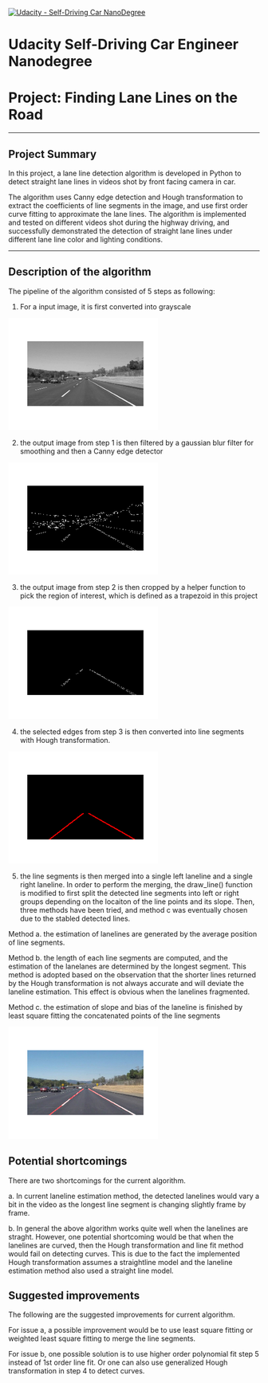 [![Udacity - Self-Driving Car NanoDegree](https://s3.amazonaws.com/udacity-sdc/github/shield-carnd.svg)](http://www.udacity.com/drive)
# Udacity Self-Driving Car Engineer Nanodegree
# Project: Finding Lane Lines on the Road

---

## Project Summary

In this project, a lane line detection algorithm is developed in Python to detect straight lane lines in videos shot by front facing camera in car. 

The algorithm uses Canny edge detection and Hough transformation to extract the coefficients of line segments in the image, and use first order curve fitting to approximate the lane lines. The algorithm is implemented and tested on different videos shot during the highway driving, and successfully demonstrated the detection of straight lane lines under different lane line color and lighting conditions.

---

## Description of the algorithm
The pipeline of the algorithm consisted of 5 steps as following:
1. For a input image, it is first converted into grayscale

![alt text](https://github.com/davidsky900/SelfDrivingCar-LaneLine/blob/master/myExamples/imageGray.png)

2. the output image from step 1 is then filtered by a gaussian blur filter for smoothing and then a Canny edge detector

![alt text](https://github.com/davidsky900/SelfDrivingCar-LaneLine/blob/master/myExamples/imageEdge.png)

3. the output image from step 2 is then cropped by a helper function to pick the region of interest, which is defined as a trapezoid in this project

![alt text](https://github.com/davidsky900/SelfDrivingCar-LaneLine/blob/master/myExamples/imageCut.png)

4. the selected edges from step 3 is then converted into line segments with Hough transformation.

![alt text](https://github.com/davidsky900/SelfDrivingCar-LaneLine/blob/master/myExamples/imageHough.png)

5. the line segments is then merged into a single left laneline and a single right laneline. In order to perform the merging, the draw_line()  function is modified to first split the detected line segments into left or right groups depending on the locaiton of the line points and its slope. Then, three methods have been tried, and method c was eventually chosen due to the stabled detected lines.

 Method a. the estimation of lanelines are generated by the average position of line segments. 
 
 Method b. the length of each line segments are computed, and the estimation of the lanelanes are determined by the longest segment. This method is adopted based on the observation that the shorter lines returned by the Hough transformation is not always accurate and will deviate the laneline estimation. This effect is obvious when the lanelines fragmented. 
 
 Method c. the estimation of slope and bias of the laneline is finished by least square fitting the concatenated points of the line segments
 
 ![alt text](https://github.com/davidsky900/SelfDrivingCar-LaneLine/blob/master/myExamples/imageFinal.png)


## Potential shortcomings
There are two shortcomings for the current algorithm.

a. In current laneline estimation method, the detected lanelines would vary a bit in the video as the longest line segment is changing slightly frame by frame. 

b. In general the above algorithm works quite well when the lanelines are straght. However, one potential shortcoming would be that when the lanelines are curved, then the Hough transformation and line fit method would fail on detecting curves. This is due to the fact the implemented Hough transformation assumes a straightline model and the laneline estimation method also used a straight line model. 

## Suggested improvements
The following are the suggested improvements for current algorithm. 

For issue a, a possible improvement would be to use least square fitting or weighted least square fitting to merge the line segments. 

For issue b, one possible solution is to use higher order polynomial fit step 5 instead of 1st order line fit. Or one can also use generalized Hough transformation in step 4 to detect curves. 

